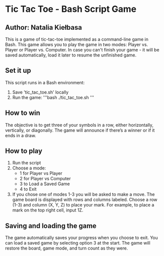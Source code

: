 # Tic Tac Toe - Bash Script Game

## Author: Natalia Kiełbasa

This is a game of tic-tac-toe implemented as a command-line game in Bash. This game allows you to play the game in two modes: 
Player vs. Player or Player vs. Computer. 
In case you can't finish your game - it will be saved automatically, load it later to resume the unfinished game.

## Set it up
This script runs in a Bash environment:
1. Save 'tic_tac_toe.sh' locally
2. Run the game: 
'''bash
./tic_tac_toe.sh
'''

## How to win
The objective is to get three of your symbols in a row, either horizontally, vertically, or diagonally. The game will announce if there’s a winner or if it ends in a draw.

## How to play
1. Run the script
2. Choose a mode:
    * 1 for Player vs Player
    * 2 for Player vs Computer
    * 3 to Load a Saved Game
    * 4 to Exit
3. If you chose one of modes 1-3 you will be asked to make a move. The game board is displayed with rows and columns labeled. Choose a row (1-3) and column (X, Y, Z) to place your mark. For example, to place a mark on the top right cell, input 1Z.

## Saving and loading the game
The game automatically saves your progress when you choose to exit. You can load a saved game by selecting option 3 at the start. The game will restore the board, game mode, and turn count as they were.
